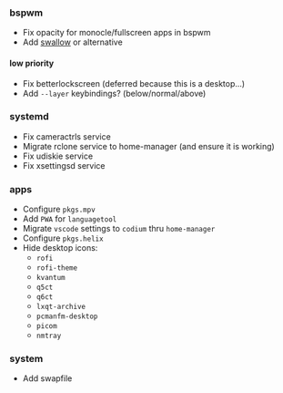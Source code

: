 ### bspwm

- Fix opacity for monocle/fullscreen apps in bspwm
- Add [swallow](https://github.com/JopStro/bspswallow) or alternative

#### low priority

- Fix betterlockscreen (deferred because this is a desktop...)
- Add `--layer` keybindings? (below/normal/above)

### systemd

- Fix cameractrls service
- Migrate rclone service to home-manager (and ensure it is working)
- Fix udiskie service
- Fix xsettingsd service

### apps

- Configure `pkgs.mpv`
- Add `PWA` for `languagetool`
- Migrate `vscode` settings to `codium` thru `home-manager`
- Configure `pkgs.helix`
- Hide desktop icons:
  - `rofi`
  - `rofi-theme`
  - `kvantum`
  - `q5ct`
  - `q6ct`
  - `lxqt-archive`
  - `pcmanfm-desktop`
  - `picom`
  - `nmtray`


### system

- Add swapfile
